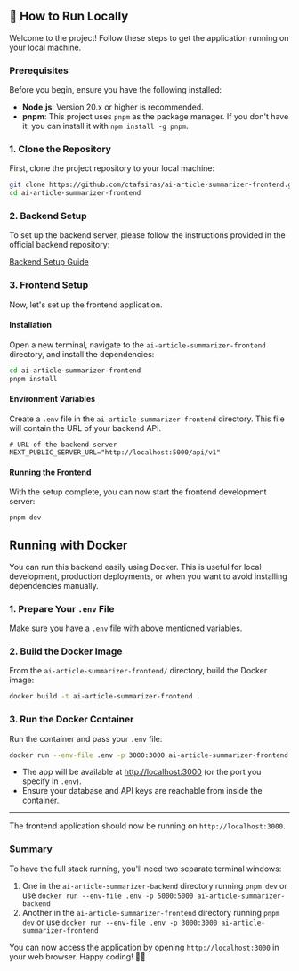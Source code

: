 ## 🚀 How to Run Locally

Welcome to the project! Follow these steps to get the application running on your local machine.

### Prerequisites

Before you begin, ensure you have the following installed:

- **Node.js**: Version 20.x or higher is recommended.
- **pnpm**: This project uses `pnpm` as the package manager. If you don't have it, you can install it with `npm install -g pnpm`.

### 1. Clone the Repository

First, clone the project repository to your local machine:

```bash
git clone https://github.com/ctafsiras/ai-article-summarizer-frontend.git
cd ai-article-summarizer-frontend
```

### 2. Backend Setup

To set up the backend server, please follow the instructions provided in the official backend repository:

[Backend Setup Guide](https://github.com/ctafsiras/ai-article-summarizer-backend/blob/main/README.md)

### 3. Frontend Setup

Now, let's set up the frontend application.

#### Installation

Open a new terminal, navigate to the `ai-article-summarizer-frontend` directory, and install the dependencies:

```bash
cd ai-article-summarizer-frontend
pnpm install
```

#### Environment Variables

Create a `.env` file in the `ai-article-summarizer-frontend` directory. This file will contain the URL of your backend API.

```env
# URL of the backend server
NEXT_PUBLIC_SERVER_URL="http://localhost:5000/api/v1"
```

#### Running the Frontend

With the setup complete, you can now start the frontend development server:

```bash
pnpm dev
```

## Running with Docker

You can run this backend easily using Docker. This is useful for local development, production deployments, or when you want to avoid installing dependencies manually.

### 1. Prepare Your `.env` File

Make sure you have a `.env` file with above mentioned variables.

### 2. Build the Docker Image

From the `ai-article-summarizer-frontend/` directory, build the Docker image:

```bash
docker build -t ai-article-summarizer-frontend .
```

### 3. Run the Docker Container

Run the container and pass your `.env` file:

```bash
docker run --env-file .env -p 3000:3000 ai-article-summarizer-frontend
```

- The app will be available at [http://localhost:3000](http://localhost:3000) (or the port you specify in `.env`).
- Ensure your database and API keys are reachable from inside the container.

---

The frontend application should now be running on `http://localhost:3000`.

### Summary

To have the full stack running, you'll need two separate terminal windows:

1.  One in the `ai-article-summarizer-backend` directory running `pnpm dev` or use `docker run --env-file .env -p 5000:5000 ai-article-summarizer-backend`
2.  Another in the `ai-article-summarizer-frontend` directory running `pnpm dev` or use `docker run --env-file .env -p 3000:3000 ai-article-summarizer-frontend`

You can now access the application by opening `http://localhost:3000` in your web browser. Happy coding! 👨‍💻
